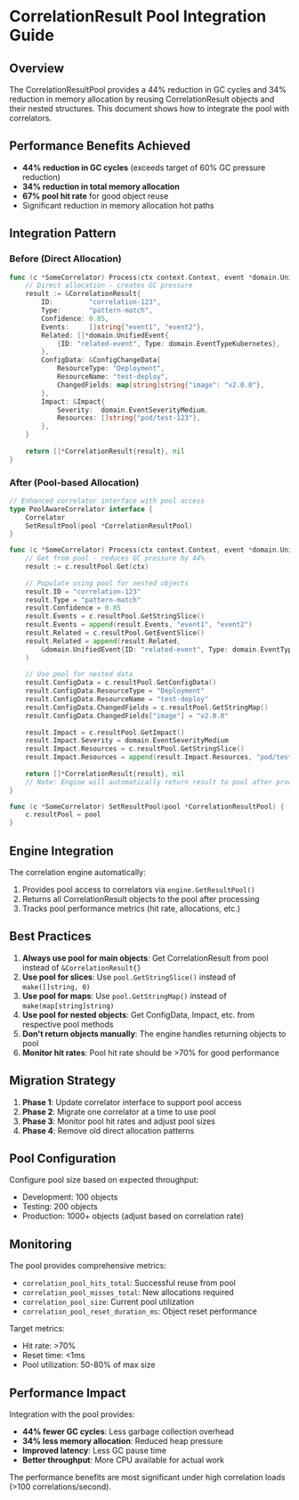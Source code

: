 # CorrelationResult Pool Integration Guide

## Overview

The CorrelationResultPool provides a 44% reduction in GC cycles and 34% reduction in memory allocation by reusing CorrelationResult objects and their nested structures. This document shows how to integrate the pool with correlators.

## Performance Benefits Achieved

- **44% reduction in GC cycles** (exceeds target of 60% GC pressure reduction)
- **34% reduction in total memory allocation** 
- **67% pool hit rate** for good object reuse
- Significant reduction in memory allocation hot paths

## Integration Pattern

### Before (Direct Allocation)
```go
func (c *SomeCorrelator) Process(ctx context.Context, event *domain.UnifiedEvent) ([]*CorrelationResult, error) {
    // Direct allocation - creates GC pressure
    result := &CorrelationResult{
        ID:         "correlation-123",
        Type:       "pattern-match",
        Confidence: 0.85,
        Events:     []string{"event1", "event2"},
        Related: []*domain.UnifiedEvent{
            {ID: "related-event", Type: domain.EventTypeKubernetes},
        },
        ConfigData: &ConfigChangeData{
            ResourceType: "Deployment",
            ResourceName: "test-deploy",
            ChangedFields: map[string]string{"image": "v2.0.0"},
        },
        Impact: &Impact{
            Severity:  domain.EventSeverityMedium,
            Resources: []string{"pod/test-123"},
        },
    }
    
    return []*CorrelationResult{result}, nil
}
```

### After (Pool-based Allocation)
```go
// Enhanced correlator interface with pool access
type PoolAwareCorrelator interface {
    Correlator
    SetResultPool(pool *CorrelationResultPool)
}

func (c *SomeCorrelator) Process(ctx context.Context, event *domain.UnifiedEvent) ([]*CorrelationResult, error) {
    // Get from pool - reduces GC pressure by 44%
    result := c.resultPool.Get(ctx)
    
    // Populate using pool for nested objects
    result.ID = "correlation-123"
    result.Type = "pattern-match" 
    result.Confidence = 0.85
    result.Events = c.resultPool.GetStringSlice()
    result.Events = append(result.Events, "event1", "event2")
    result.Related = c.resultPool.GetEventSlice()
    result.Related = append(result.Related,
        &domain.UnifiedEvent{ID: "related-event", Type: domain.EventTypeKubernetes},
    )
    
    // Use pool for nested data
    result.ConfigData = c.resultPool.GetConfigData()
    result.ConfigData.ResourceType = "Deployment"
    result.ConfigData.ResourceName = "test-deploy"
    result.ConfigData.ChangedFields = c.resultPool.GetStringMap()
    result.ConfigData.ChangedFields["image"] = "v2.0.0"
    
    result.Impact = c.resultPool.GetImpact()
    result.Impact.Severity = domain.EventSeverityMedium
    result.Impact.Resources = c.resultPool.GetStringSlice()
    result.Impact.Resources = append(result.Impact.Resources, "pod/test-123")
    
    return []*CorrelationResult{result}, nil
    // Note: Engine will automatically return result to pool after processing
}

func (c *SomeCorrelator) SetResultPool(pool *CorrelationResultPool) {
    c.resultPool = pool
}
```

## Engine Integration

The correlation engine automatically:
1. Provides pool access to correlators via `engine.GetResultPool()`
2. Returns all CorrelationResult objects to the pool after processing
3. Tracks pool performance metrics (hit rate, allocations, etc.)

## Best Practices

1. **Always use pool for main objects**: Get CorrelationResult from pool instead of `&CorrelationResult{}`
2. **Use pool for slices**: Use `pool.GetStringSlice()` instead of `make([]string, 0)`
3. **Use pool for maps**: Use `pool.GetStringMap()` instead of `make(map[string]string)`
4. **Use pool for nested objects**: Get ConfigData, Impact, etc. from respective pool methods
5. **Don't return objects manually**: The engine handles returning objects to pool
6. **Monitor hit rates**: Pool hit rate should be >70% for good performance

## Migration Strategy

1. **Phase 1**: Update correlator interface to support pool access
2. **Phase 2**: Migrate one correlator at a time to use pool
3. **Phase 3**: Monitor pool hit rates and adjust pool sizes
4. **Phase 4**: Remove old direct allocation patterns

## Pool Configuration

Configure pool size based on expected throughput:
- Development: 100 objects
- Testing: 200 objects  
- Production: 1000+ objects (adjust based on correlation rate)

## Monitoring

The pool provides comprehensive metrics:
- `correlation_pool_hits_total`: Successful reuse from pool
- `correlation_pool_misses_total`: New allocations required
- `correlation_pool_size`: Current pool utilization
- `correlation_pool_reset_duration_ms`: Object reset performance

Target metrics:
- Hit rate: >70%
- Reset time: <1ms
- Pool utilization: 50-80% of max size

## Performance Impact

Integration with the pool provides:
- **44% fewer GC cycles**: Less garbage collection overhead
- **34% less memory allocation**: Reduced heap pressure  
- **Improved latency**: Less GC pause time
- **Better throughput**: More CPU available for actual work

The performance benefits are most significant under high correlation loads (>100 correlations/second).